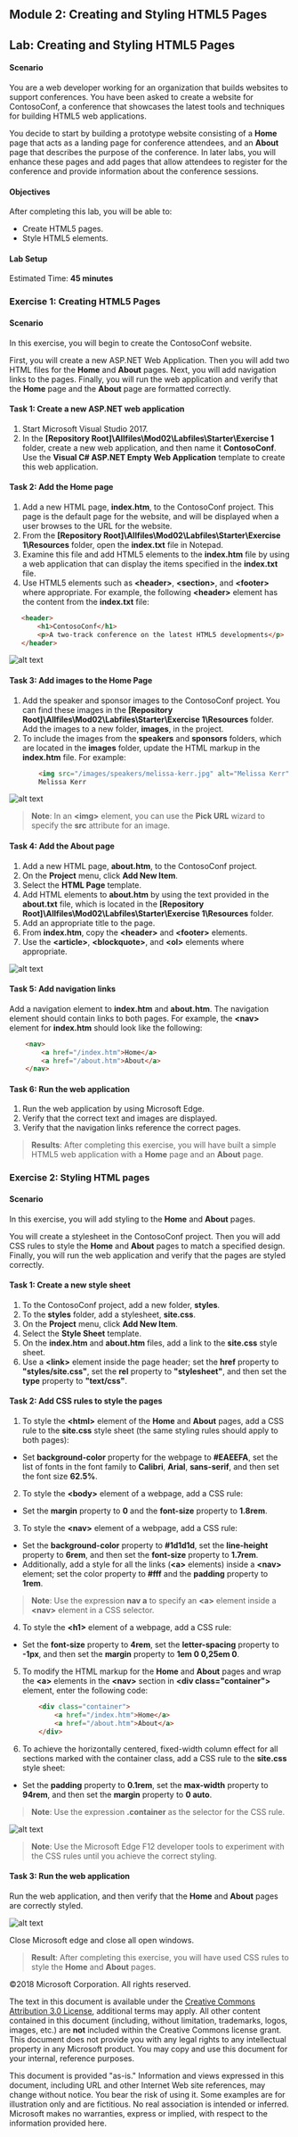 ## Module 2: Creating and Styling HTML5 Pages

## Lab: Creating and Styling HTML5 Pages

#### Scenario

You are a web developer working for an organization that builds websites to support conferences. You have been asked to create a website for ContosoConf, a conference that showcases the latest tools and techniques for building HTML5 web applications. 

You decide to start by building a prototype website consisting of a **Home** page that acts as a landing page for conference attendees, and an **About** page that describes the purpose of the conference. In later labs, you will enhance these pages and add pages that allow attendees to register for the conference and provide information about the conference sessions. 

#### Objectives

After completing this lab, you will be able to:
- Create HTML5 pages.
- Style HTML5 elements.

#### Lab Setup

Estimated Time: **45 minutes**

### Exercise 1: Creating HTML5 Pages

#### Scenario
In this exercise, you will begin to create the ContosoConf website.

First, you will create a new ASP.NET Web Application. Then you will add two HTML files for the **Home** and **About** pages. Next, you will add navigation links to the pages. Finally, you will run the web application and verify that the **Home** page and the **About** page are formatted correctly.

#### Task 1: Create a new ASP.NET web application

1.	Start Microsoft Visual Studio 2017.
2.	In the **[Repository Root]\Allfiles\Mod02\Labfiles\Starter\Exercise 1** folder, create a new web application, and then name it **ContosoConf**. Use the **Visual C# ASP.NET Empty Web Application** template to create this web application. 

#### Task 2: Add the Home page

1.	Add a new HTML page, **index.htm**, to the ContosoConf project. This page is the default page for the website, and will be displayed when a user browses to the URL for the website.
2.	From the **[Repository Root]\Allfiles\Mod02\Labfiles\Starter\Exercise 1\Resources** folder, open the **index.txt** file in Notepad. 
3. Examine this file and add HTML5 elements to the **index.htm** file by using a web application that can display the items specified in the **index.txt** file. 
4. Use HTML5 elements such as **&lt;header&gt;**, **&lt;section&gt;**, and **&lt;footer&gt;** where appropriate. For example, the following **&lt;header&gt;** element has the content from the **index.txt** file:
 ```html
    <header>
        <h1>ContosoConf</h1>
        <p>A two-track conference on the latest HTML5 developments</p>
    </header>
 ```
![alt text](./Images/20480B_2_Unstyled_Home.png "The layout of the Home page")


#### Task 3: Add images to the Home Page

1.	Add the speaker and sponsor images to the ContosoConf project. You can find these images in the **[Repository Root]\Allfiles\Mod02\Labfiles\Starter\Exercise 1\Resources** folder. Add the images to a new folder, **images**, in the project.
2.	To include the images from the **speakers** and **sponsors** folders, which are located in the **images** folder, update the HTML markup in the **index.htm** file. For example:
    ```html
        <img src="/images/speakers/melissa-kerr.jpg" alt="Melissa Kerr"/>
        Melissa Kerr
    ```

![alt text](./Images/20480B_2_Unstyled_HomeWithImages.png "The Home page with images")

>**Note**: In an **&lt;img&gt;** element, you can use the **Pick URL** wizard to specify the **src** attribute for an image.

#### Task 4: Add the About page

1.	Add a new HTML page, **about.htm**, to the ContosoConf project.
2. On the **Project** menu, click **Add New Item**.
3. Select the **HTML Page** template.
4.	Add HTML elements to **about.htm** by using the text provided in the **about.txt** file, which is located in the **[Repository Root]\Allfiles\Mod02\Labfiles\Starter\Exercise 1\Resources** folder.
5. Add an appropriate title to the page.
6. From **index.htm**, copy the **&lt;header&gt;** and **&lt;footer&gt;** elements.
7. Use the **&lt;article&gt;**, **&lt;blockquote&gt;**, and **&lt;ol&gt;** elements where appropriate.

![alt text](./Images/20480B_2_Unstyled_About.png "The layout of the About page")

#### Task 5: Add navigation links

Add a navigation element to **index.htm** and **about.htm**. The navigation element should contain links to both pages. For example, the **&lt;nav&gt;** element for  **index.htm** should look like the following:
  ```html
      <nav>
          <a href="/index.htm">Home</a>
          <a href="/about.htm">About</a>
      </nav>
  ```

#### Task 6: Run the web application

1.	Run the web application by using Microsoft Edge.
2.	Verify that the correct text and images are displayed.
3.	Verify that the navigation links reference the correct pages.

>**Results**: After completing this exercise, you will have built a simple HTML5 web application with a **Home** page and an **About** page.

### Exercise 2: Styling HTML pages

#### Scenario

In this exercise, you will add styling to the **Home** and **About** pages.

You will create a stylesheet in the ContosoConf project. Then you will add CSS rules to style the **Home** and **About** pages to match a specified design. Finally, you will run the web application and verify that the pages are styled correctly.

#### Task 1: Create a new style sheet

1.	To the ContosoConf project, add a new folder, **styles**.
2.	To the **styles** folder, add a stylesheet, **site.css**.
3. On the **Project** menu, click **Add New Item**.
4. Select the **Style Sheet** template.
5. On the **index.htm** and **about.htm** files, add a link to the **site.css** style sheet.
6. Use a **&lt;link&gt;** element inside the page header; set the **href** property to **"styles/site.css"**, set the **rel** property to **"stylesheet"**, and then set the **type** property to **"text/css"**.

#### Task 2: Add CSS rules to style the pages

1.	To style the **&lt;html&gt;** element of the **Home** and **About** pages, add a CSS rule to the **site.css** style sheet (the same styling rules should apply to both pages):
- Set **background-color** property for the webpage to **#EAEEFA**, set the list of fonts in the font family to **Calibri**, **Arial**, **sans-serif**, and then set the font size **62.5%**.
2.	To style the **&lt;body&gt;** element of a webpage, add a CSS rule:
- Set the **margin** property to **0** and the **font-size** property to **1.8rem**.
3.	To style the **&lt;nav&gt;** element of a webpage, add a CSS rule:
- Set the **background-color** property to **#1d1d1d**, set the **line-height** property to **6rem**, and then set the **font-size** property to **1.7rem**.
- Additionally, add a style for all the links (**&lt;a&gt;** elements) inside a **&lt;nav&gt;** element; set the color property to **#fff** and the **padding** property to **1rem**.

>**Note**: Use the expression **nav a** to specify an **&lt;a&gt;** element inside a **&lt;nav&gt;** element in a CSS selector.

4.	To style the **&lt;h1&gt;** element of a webpage, add a CSS rule: 
- Set the **font-size** property to **4rem**, set the **letter-spacing** property to **-1px**, and then set the **margin** property to **1em 0 0,25em 0**.
5.	To modify the HTML markup for the **Home** and **About** pages and wrap the **&lt;a&gt;** elements in the **&lt;nav&gt;** section in **&lt;div class="container"&gt;** element, enter the following code:
    ```html
        <div class="container">
            <a href="/index.htm">Home</a>
            <a href="/about.htm">About</a>
        </div>
    ```
6.	To achieve the horizontally centered, fixed-width column effect for all sections marked with the container class, add a CSS rule to the **site.css** style sheet:
- Set the **padding** property to **0.1rem**, set the **max-width** property to **94rem**, and then set the **margin** property to **0 auto**.

>**Note**: Use the expression **.container** as the selector for the CSS rule.

![alt text](./Images/20480B_2_Home.png "The styled Home page")

>**Note**: Use the Microsoft Edge F12 developer tools to experiment with the CSS rules until you achieve the correct styling.


#### Task 3: Run the web application

Run the web application, and then verify that the **Home** and **About** pages are correctly styled.

![alt text](./Images/20480B_2_About.png "The styled About page")

Close Microsoft edge and close all open windows.

>**Result**: After completing this exercise, you will have used CSS rules to style the **Home** and **About** pages.

©2018 Microsoft Corporation. All rights reserved.

The text in this document is available under the [Creative Commons Attribution 3.0 License](https://creativecommons.org/licenses/by/3.0/legalcode), additional terms may apply. All other content contained in this document (including, without limitation, trademarks, logos, images, etc.) are **not** included within the Creative Commons license grant. This document does not provide you with any legal rights to any intellectual property in any Microsoft product. You may copy and use this document for your internal, reference purposes.

This document is provided &quot;as-is.&quot; Information and views expressed in this document, including URL and other Internet Web site references, may change without notice. You bear the risk of using it. Some examples are for illustration only and are fictitious. No real association is intended or inferred. Microsoft makes no warranties, express or implied, with respect to the information provided here.
